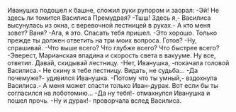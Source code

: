   Иванушка подошел к башне, сложил руки рупором и заорал:
-Эй! Не здесь ли томится Василиса Премудрая?
-Тшш! Здесь я,- Василиса высунулась из окна, с веревочной лестницей в руках.- А кто меня зовет? Ваня?
-Ага, я это. Спасать тебя пришел.
-Это хорошо. Только прежде ты должен ответить на три моих вопроса. Готов?
-Ну, спрашивай.
-Что выше всего? Что глубже всего? Что быстрее всего?
-Эверест, Марианская впадина и скорость света в вакууме. Ну все, ответил. Давай, скидывай лестницу.
-Нет, Иванушка, -покачала головой Василиса.- Не скину я тебе лестницу. Видать, не судьба...
-Да почемуже?- удивился Иванушка.
-Потому что ты умный,- вздохнула Василиса.- А меня может спасти только Иван-дурак. Вот если бы ты согласился на лоботомию...
-Да ну тебя!- отмахнулся Иванушка и пошел прочь.
-Ну и дурак!- проворчала вслед Василиса.    